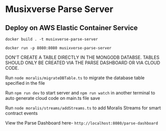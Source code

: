 # Musixverse Parse Server

## Deploy on AWS Elastic Container Service

`docker build . -t musixverse-parse-server`

`docker run -p 8080:8080 musixverse-parse-server`


DON'T CREATE A TABLE DIRECTLY IN THE MONGODB DATABSE. TABLES SHOULD ONLY BE CREATED VIA THE PARSE DASHBOARD OR VIA CLOUD CODE.

Run `node moralis/migrateDBTable.ts` to migrate the database table specified in the file

Run `npm run dev` to start server and `npm run watch` in another terminal to auto generate cloud code on main.ts file save

Run `node moralis/streams/addStreams.ts` to add Moralis Streams for smart contract events


View the Parse Dashboard here-
`http://localhost:8080/parse-dashboard`